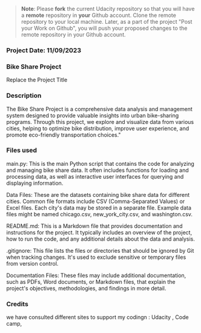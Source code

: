 >**Note**: Please **fork** the current Udacity repository so that you will have a **remote** repository in **your** Github account. Clone the remote repository to your local machine. Later, as a part of the project "Post your Work on Github", you will push your proposed changes to the remote repository in your Github account.

### Project Date: 11/09/2023


### Bike Share Project 
Replace the Project Title

### Description

The Bike Share Project is a comprehensive data analysis and management system designed to provide valuable
insights into urban bike-sharing programs. Through this project, we explore and visualize data from various cities, helping to optimize bike distribution, 
improve user experience, and promote eco-friendly transportation choices."

### Files used
main.py: This is the main Python script that contains the code for analyzing and managing bike share data. It often includes functions for loading and processing data, as well as interactive user interfaces for querying and displaying information.

Data Files: These are the datasets containing bike share data for different cities. Common file formats include CSV (Comma-Separated Values) or Excel files. Each city's data may be stored in a separate file. Example data files might be named chicago.csv, new_york_city.csv, and washington.csv.

README.md: This is a Markdown file that provides documentation and instructions for the project. It typically includes an overview of the project, how to run the code, and any additional details about the data and analysis.

.gitignore: This file lists the files or directories that should be ignored by Git when tracking changes. It's used to exclude sensitive or temporary files from version control.

Documentation Files: These files may include additional documentation, such as PDFs, Word documents, or Markdown files, that explain the project's objectives, methodologies, and findings in more detail.

### Credits
we have  consulted different sites to support my codingn : Udacity , Code camp, 

